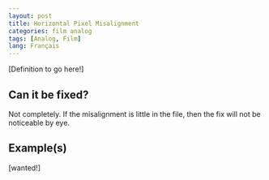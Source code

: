```yaml
---
layout: post
title: Horizontal Pixel Misalignment
categories: film analog
tags: [Analog, Film]
lang: Français
---
```


[Definition to go here!]

## Can it be fixed?

Not completely. If the misalignment is little in the file, then the fix will not be noticeable by eye.

## Example(s)

[wanted!]
